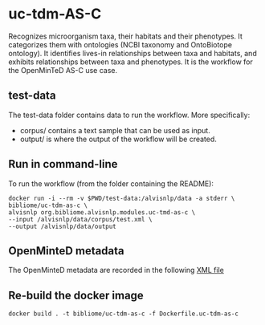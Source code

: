 # uc-tdm-AS-C

Recognizes microorganism taxa, their habitats and their phenotypes. It categorizes them with ontologies (NCBI taxonomy and OntoBiotope ontology). It identifies lives-in relationships between taxa and habitats, and exhibits relationships between taxa and phenotypes. It is the workflow for the OpenMinTeD AS-C use case.

## test-data
The test-data folder contains data to run the workflow. More specifically:
* corpus/ contains a text sample that can be used as input.
* output/ is where the output of the workflow will be created.

## Run in command-line

To run the workflow (from the folder containing the README):

```
docker run -i --rm -v $PWD/test-data:/alvisnlp/data -a stderr \
bibliome/uc-tdm-as-c \
alvisnlp org.bibliome.alvisnlp.modules.uc-tmd-as-c \
--input /alvisnlp/data/corpus/test.xml \
--output /alvisnlp/data/output
```

<!--- ```docker run -i --rm -v $PWD/test-data/:/as-d/data ldeleger/uc-tdm-as-d-docker alvisnlp -J "-Xmx30g" -entity inputfile /as-d/data/corpus/test.txt -entity outdir /as-d/data/output plans/tag_WoS_abstracts.plan``` --->

## OpenMinteD metadata

The OpenMinteD metadata are recorded in the following [XML file](uc-tdm-as-c.omtd.v3.0.0)

## Re-build the docker image

```docker build . -t bibliome/uc-tdm-as-c -f Dockerfile.uc-tdm-as-c```
